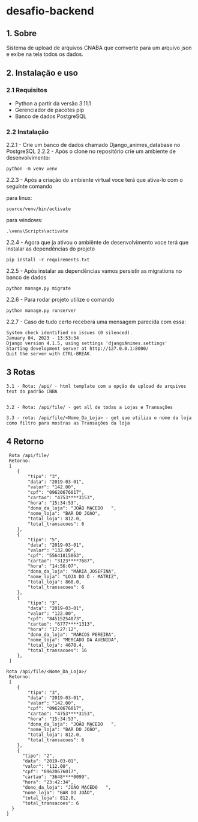 # desafio-backend

## 1. Sobre

Sistema de upload de arquivos CNABA que comverte para um arquivo json e exibe na tela todos os dados.


## 2. Instalação e uso

### 2.1 Requisitos

- Python a partir da versão 3.11.1
- Gerenciador de pacotes pip
- Banco de dados PostgreSQL

### 2.2 Instalação

 2.2.1 - Crie um banco de dados chamado Django_animes_database no PostgreSQL
 2.2.2 - Após o clone no repositório crie um ambiente de desenvolvimento:
 ```
 python -m venv venv
 ```
 
 2.2.3 - Após a criação do ambiente virtual voce terá que ativa-lo com o seguinte comando
 
 para linux:
 ```
 source/venv/bin/activate
 ```
 
 para windows:
 ```
 .\venv\Scripts\activate
 ```
 
2.2.4 - Agora que ja ativou o ambiênte de desenvolvimento voce terá que instalar as dependências do projeto
```
pip install -r requirements.txt
```

2.2.5 - Após instalar as dependências vamos persistir as migrations no banco de dados
```
python manage.py migrate
```

2.2.6 - Para rodar projeto utilize o comando 
```
python manage.py runserver
``` 

2.2.7 - Caso de tudo certo receberá uma mensagem parecida com essa:

```
System check identified no issues (0 silenced).
January 04, 2023 - 13:53:34
Django version 4.1.5, using settings 'djangoAnimes.settings'
Starting development server at http://127.0.0.1:8000/
Quit the server with CTRL-BREAK.
```

## 3 Rotas
```
3.1 - Rota: /api/ - html template com a opção de upload de arquivos text do padrão CNBA

```
```

3.2 - Rota: /api/file/ - get all de todas a Lojas e Transações

```
```
3.3 - rota: /api/file/<Nome_Da_Loja> - get que utiliza o nome da loja como filtro para mostras as Transações da loja

```
## 4 Retorno

```
 Rota /api/file/
 Retorno:
 [
    {
        "tipo": "3",
        "data": "2019-03-01",
        "valor": "142.00",
        "cpf": "09620676017",
        "cartao": "4753****3153",
        "hora": "15:34:53",
        "dono_da_loja": "JOÃO MACEDO   ",
        "nome_loja": "BAR DO JOÃO",
        "total_loja": 812.0,
        "total_transacoes": 6
    }, 
    {
        "tipo": "5",
        "data": "2019-03-01",
        "valor": "132.00",
        "cpf": "55641815063",
        "cartao": "3123****7687",
        "hora": "14:56:07",
        "dono_da_loja": "MARIA JOSEFINA",
        "nome_loja": "LOJA DO Ó - MATRIZ",
        "total_loja": 868.0,
        "total_transacoes": 6
    },
    {
        "tipo": "3",
        "data": "2019-03-01",
        "valor": "122.00",
        "cpf": "84515254073",
        "cartao": "6777****1313",
        "hora": "17:27:12",
        "dono_da_loja": "MARCOS PEREIRA",
        "nome_loja": "MERCADO DA AVENIDA",
        "total_loja": 4670.4,
        "total_transacoes": 16
    },
 ]
```
```
Rota /api/file/<Nome_Da_Loja>/
 Retorno:
 [
    {
        "tipo": "3",
        "data": "2019-03-01",
        "valor": "142.00",
        "cpf": "09620676017",
        "cartao": "4753****3153",
        "hora": "15:34:53",
        "dono_da_loja": "JOÃO MACEDO   ",
        "nome_loja": "BAR DO JOÃO",
        "total_loja": 812.0,
        "total_transacoes": 6
    },
    {
      "tipo": "2",
      "data": "2019-03-01",
      "valor": "112.00",
      "cpf": "09620676017",
      "cartao": "3648****0099",
      "hora": "23:42:34",
      "dono_da_loja": "JOÃO MACEDO   ",
      "nome_loja": "BAR DO JOÃO",
      "total_loja": 812.0,
      "total_transacoes": 6
  }
]
```
